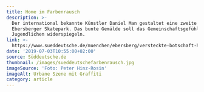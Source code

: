 ```yaml
---
title: Home im Farbenrausch
description: >-
  Der international bekannte Künstler Daniel Man gestaltet eine zweite Wand im
  Ebersberger Skatepark. Das bunte Gemälde soll das Gemeinschaftsgefühl der
  Jugendlichen widerspiegeln.
link: >-
  https://www.sueddeutsche.de/muenchen/ebersberg/versteckte-botschaft-home-im-farbenrausch-1.4510514
date: '2019-07-03T10:55:00+02:00'
source: Süddeutsche.de
thumbnail: /images/sueddeutschefarbenrausch.jpg
imageSource: 'Foto: Peter Hinz-Rosin'
imageAlt: Urbane Szene mit Graffiti
category: article
---
```


